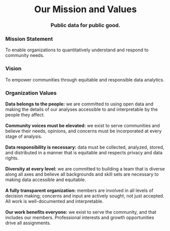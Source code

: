 <div align="center">

# Our Mission and Values 
### Public data for public good.
</div>


### Mission Statement
To enable organizations to quantitatively understand and respond to community needs.

### Vision
To empower communities through equitable and responsible data analytics. 

### Organization Values 
**Data belongs to the people:** we are committed to using open data and making the details of our analyses accessible to and interpretable by the people they affect.
<br><br>
**Community voices must be elevated:** we exist to serve communities and believe their needs, opinions, and concerns must be incorporated at every stage of analysis. 
<br><br>
**Data responsibility is necessary:** data must be collected, analyzed, stored, and distributed in a manner that is equitable and respects privacy and data rights. 
<br><br>
**Diversity at every level:** we are committed to building a team that is diverse along all axes and believe all backgrounds and skill sets are necessary to making data accessible and equitable.
<br><br>
**A fully transparent organization:** members are involved in all levels of decision making; concerns and input are actively sought, not just accepted. All work is well-documented and interpretable. 
<br><br>
**Our work benefits everyone:** we exist to serve the community, and that includes our members. Professional interests and growth opportunities drive all assignments. 